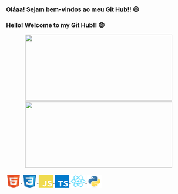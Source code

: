 ### Oláaa! Sejam bem-vindos ao meu Git Hub!! 😄
### Hello! Welcome to my Git Hub!! 😄

<div align="center">
  <a href="https://github.com/iiamlink">
  <img height="180rem" width="400rem" src="https://github-readme-stats.vercel.app/api?username=iiamlink&show_icons=true&theme=dracula&include_all_commits=true&count_private=true"/>
  <img height="180rem" width="400rem" src="https://github-readme-stats.vercel.app/api/top-langs/?username=iiamlink&layout=compact&langs_count=7&theme=dracula"/>
</div>
  
<div style="display: inline_block"><br>
  <img title="HTML5" align="center" alt="HTML" height="35" width="40" src="https://raw.githubusercontent.com/devicons/devicon/master/icons/html5/html5-original.svg">
  <img title="CSS3" align="center" alt="CSS" height="35" width="40" src="https://raw.githubusercontent.com/devicons/devicon/master/icons/css3/css3-original.svg">
  <img title="Javascrpit" align="center" alt="Js" height="35" width="40" src="https://raw.githubusercontent.com/devicons/devicon/master/icons/javascript/javascript-plain.svg">
  <img title="Typescript" align="center" alt="Ts" height="35" width="40" src="https://raw.githubusercontent.com/devicons/devicon/master/icons/typescript/typescript-plain.svg">
  <img title="React" align="center" alt="React" height="35" width="40" src="https://raw.githubusercontent.com/devicons/devicon/master/icons/react/react-original.svg">
  <img title="Python" align="center" alt="Python" height="35" width="40" src="https://raw.githubusercontent.com/devicons/devicon/master/icons/python/python-original.svg">
</div>
